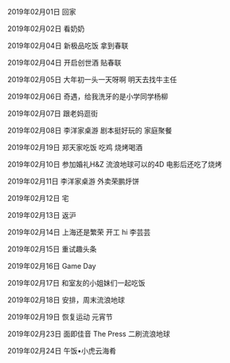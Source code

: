 2019年02月01日
回家

2019年02月02日
看奶奶

2019年02月04日
新极品吃饭
拿到春联

2019年02月04日
开启创世酒
贴春联


2019年02月05日
大年初一头一天呀啊
明天去找牛主任

2019年02月06日
奇遇，给我洗牙的是小学同学杨柳

2019年02月07日
跟老妈逛街

2019年02月08日
李洋家桌游
剧本挺好玩的
家庭聚餐

2019年02月19日
郑天家吃饭
吃鸡
烧烤喝酒

2019年02月10日
参加婚礼H&Z
流浪地球可以的4D
电影后还吃了烧烤

2019年02月11日
李洋家桌游
外卖荣鹏烀饼

2019年02月12日
宅

2019年02月13日
返沪

2019年02月14日
上海还是繁荣
开工
hi 李芸芸

2019年02月15日
重试趣头条

2019年02月16日
Game Day


2019年02月17日
和室友的小姐妹们一起吃饭

2019年02月18日
安排，周末流浪地球

2019年02月19日
恢复运动
元宵节

2019年02月23日
面即佳音
The Press
二刷流浪地球

2019年02月24日
午饭•小虎云海肴